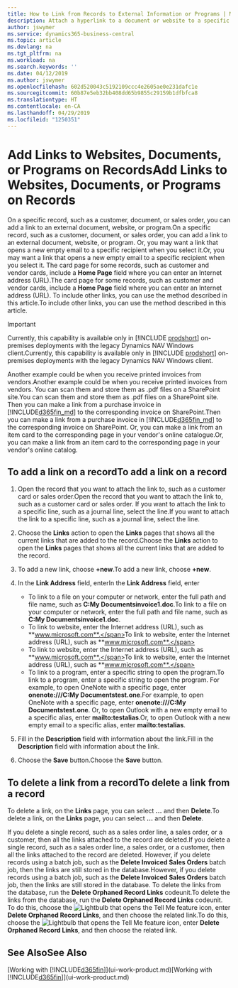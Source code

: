 ```yaml
---
title: How to Link from Records to External Information or Programs | Microsoft Docs
description: Attach a hyperlink to a document or website to a specific record, such as a customer or document.
author: jswymer
ms.service: dynamics365-business-central
ms.topic: article
ms.devlang: na
ms.tgt_pltfrm: na
ms.workload: na
ms.search.keywords: ''
ms.date: 04/12/2019
ms.author: jswymer
ms.openlocfilehash: 602d520043c5192109ccc4e2605ae0e231dafc1e
ms.sourcegitcommit: 60b87e5eb32bb408dd65b9855c29159b1dfbfca8
ms.translationtype: HT
ms.contentlocale: en-CA
ms.lasthandoff: 04/29/2019
ms.locfileid: "1250351"
---
```

# <a name="add-links-to-websites-documents-or-programs-on-records"></a><span data-ttu-id="a9f9b-103">Add Links to Websites, Documents, or Programs on Records</span><span class="sxs-lookup"><span data-stu-id="a9f9b-103">Add Links to Websites, Documents, or Programs on Records</span></span>
<span data-ttu-id="a9f9b-104">On a specific record, such as a customer, document, or sales order, you can add a link to an external document, website, or program.</span><span class="sxs-lookup"><span data-stu-id="a9f9b-104">On a specific record, such as a customer, document, or sales order, you can add a link to an external document, website, or program.</span></span> <span data-ttu-id="a9f9b-105">Or, you may want a link that opens a new empty email to a specific recipient when you select it.</span><span class="sxs-lookup"><span data-stu-id="a9f9b-105">Or, you may want a link that opens a new empty email to a specific recipient when you select it.</span></span> <span data-ttu-id="a9f9b-106">The card page for some records, such as customer and vendor cards, include a **Home Page** field where you can enter an Internet address (URL).</span><span class="sxs-lookup"><span data-stu-id="a9f9b-106">The card page for some records, such as customer and vendor cards, include a **Home Page** field where you can enter an Internet address (URL).</span></span> <span data-ttu-id="a9f9b-107">To include other links, you can use the method described in this article.</span><span class="sxs-lookup"><span data-stu-id="a9f9b-107">To include other links, you can use the method described in this article.</span></span>  

> [!IMPORTANT]
> <span data-ttu-id="a9f9b-108">Currently, this capability is available only in [!INCLUDE [prodshort](includes/prodshort.md)] on-premises deployments with the legacy Dynamics NAV Windows client.</span><span class="sxs-lookup"><span data-stu-id="a9f9b-108">Currently, this capability is available only in [!INCLUDE [prodshort](includes/prodshort.md)] on-premises deployments with the legacy Dynamics NAV Windows client.</span></span>  

<span data-ttu-id="a9f9b-109">Another example could be when you receive printed invoices from vendors.</span><span class="sxs-lookup"><span data-stu-id="a9f9b-109">Another example could be when you receive printed invoices from vendors.</span></span> <span data-ttu-id="a9f9b-110">You can scan them and store them as .pdf files on a SharePoint site.</span><span class="sxs-lookup"><span data-stu-id="a9f9b-110">You can scan them and store them as .pdf files on a SharePoint site.</span></span> <span data-ttu-id="a9f9b-111">Then you can make a link from a purchase invoice in [!INCLUDE[d365fin_md](includes/d365fin_md.md)] to the corresponding invoice on  SharePoint.</span><span class="sxs-lookup"><span data-stu-id="a9f9b-111">Then you can make a link from a purchase invoice in [!INCLUDE[d365fin_md](includes/d365fin_md.md)] to the corresponding invoice on  SharePoint.</span></span> <span data-ttu-id="a9f9b-112">Or, you can make a link from an item card to the corresponding page in your vendor's online catalogue.</span><span class="sxs-lookup"><span data-stu-id="a9f9b-112">Or, you can make a link from an item card to the corresponding page in your vendor's online catalog.</span></span>

## <a name="to-add-a-link-on-a-record"></a><span data-ttu-id="a9f9b-113">To add a link on a record</span><span class="sxs-lookup"><span data-stu-id="a9f9b-113">To add a link on a record</span></span>   

1.  <span data-ttu-id="a9f9b-114">Open the record that you want to attach the link to, such as a customer card or sales order.</span><span class="sxs-lookup"><span data-stu-id="a9f9b-114">Open the record that you want to attach the link to, such as a customer card or sales order.</span></span> <span data-ttu-id="a9f9b-115">If you want to attach the link to a specific line, such as a journal line, select the line.</span><span class="sxs-lookup"><span data-stu-id="a9f9b-115">If you want to attach the link to a specific line, such as a journal line, select the line.</span></span>  

2.  <span data-ttu-id="a9f9b-116">Choose the **Links** action to open the **Links** pages that shows all the current links that are added to the record.</span><span class="sxs-lookup"><span data-stu-id="a9f9b-116">Choose the **Links** action to open the **Links** pages that shows all the current links that are added to the record.</span></span>

3. <span data-ttu-id="a9f9b-117">To add a new link, choose **+new**.</span><span class="sxs-lookup"><span data-stu-id="a9f9b-117">To add a new link, choose **+new**.</span></span>

4.  <span data-ttu-id="a9f9b-118">In the **Link Address** field, enter</span><span class="sxs-lookup"><span data-stu-id="a9f9b-118">In the **Link Address** field, enter</span></span>

    -   <span data-ttu-id="a9f9b-119">To link to a file on your computer or network, enter the full path and file name, such as  **C:My Documentsinvoice1.doc**.</span><span class="sxs-lookup"><span data-stu-id="a9f9b-119">To link to a file on your computer or network, enter the full path and file name, such as  **C:My Documentsinvoice1.doc**.</span></span>
    -   <span data-ttu-id="a9f9b-120">To link to website, enter the Internet address (URL), such as **www.microsoft.com**.</span><span class="sxs-lookup"><span data-stu-id="a9f9b-120">To link to website, enter the Internet address (URL), such as **www.microsoft.com**.</span></span>
    -   <span data-ttu-id="a9f9b-121">To link to website, enter the Internet address (URL), such as **www.microsoft.com**.</span><span class="sxs-lookup"><span data-stu-id="a9f9b-121">To link to website, enter the Internet address (URL), such as **www.microsoft.com**.</span></span>
    -   <span data-ttu-id="a9f9b-122">To link to a program, enter a specific string to open the program.</span><span class="sxs-lookup"><span data-stu-id="a9f9b-122">To link to a program, enter a specific string to open the program.</span></span> <span data-ttu-id="a9f9b-123">For example, to open OneNote with a specific page, enter **onenote:///C:My Documentstest.one**.</span><span class="sxs-lookup"><span data-stu-id="a9f9b-123">For example, to open OneNote with a specific page, enter **onenote:///C:My Documentstest.one**.</span></span> <span data-ttu-id="a9f9b-124">Or, to open Outlook with a new empty email to a specific alias, enter **mailto:testalias**.</span><span class="sxs-lookup"><span data-stu-id="a9f9b-124">Or, to open Outlook with a new empty email to a specific alias, enter **mailto:testalias**.</span></span>  

5.  <span data-ttu-id="a9f9b-125">Fill in the **Description** field with information about the link.</span><span class="sxs-lookup"><span data-stu-id="a9f9b-125">Fill in the **Description** field with information about the link.</span></span>  

6.  <span data-ttu-id="a9f9b-126">Choose the **Save** button.</span><span class="sxs-lookup"><span data-stu-id="a9f9b-126">Choose the **Save** button.</span></span>  

## <a name="to-delete-a-link-from-a-record"></a><span data-ttu-id="a9f9b-127">To delete a link from a record</span><span class="sxs-lookup"><span data-stu-id="a9f9b-127">To delete a link from a record</span></span>  

<span data-ttu-id="a9f9b-128">To delete a link, on the **Links** page, you can select **...** and then **Delete**.</span><span class="sxs-lookup"><span data-stu-id="a9f9b-128">To delete a link, on the **Links** page, you can select **...** and then **Delete**.</span></span>

<span data-ttu-id="a9f9b-129">If you delete a single record, such as a sales order line, a sales order, or a customer, then all the links attached to the record are deleted.</span><span class="sxs-lookup"><span data-stu-id="a9f9b-129">If you delete a single record, such as a sales order line, a sales order, or a customer, then all the links attached to the record are deleted.</span></span> <span data-ttu-id="a9f9b-130">However, if you delete records using a batch job, such as the **Delete Invoiced Sales Orders** batch job, then the links are still stored in the database.</span><span class="sxs-lookup"><span data-stu-id="a9f9b-130">However, if you delete records using a batch job, such as the **Delete Invoiced Sales Orders** batch job, then the links are still stored in the database.</span></span> <span data-ttu-id="a9f9b-131">To delete the links from the database, run the **Delete Orphaned Record Links** codeunit.</span><span class="sxs-lookup"><span data-stu-id="a9f9b-131">To delete the links from the database, run the **Delete Orphaned Record Links** codeunit.</span></span> <span data-ttu-id="a9f9b-132">To do this, choose the ![Lightbulb that opens the Tell Me feature](media/ui-search/search_small.png "Tell me what you want to do") icon, enter **Delete Orphaned Record Links**, and then choose the related link.</span><span class="sxs-lookup"><span data-stu-id="a9f9b-132">To do this, choose the ![Lightbulb that opens the Tell Me feature](media/ui-search/search_small.png "Tell me what you want to do") icon, enter **Delete Orphaned Record Links**, and then choose the related link.</span></span>   

<!-- ### To run delete orphaned record links  

1.  Choose the ![Lightbulb that opens the Tell Me feature](media/ui-search/search_small.png "Tell me what you want to do") icon, enter **Data Deletion**, and then choose the related link.  

2.  On the **Data Deletion** page, choose **Tasks**, and then choose **Delete Orphaned Record Links**.  -->

## <a name="see-also"></a><span data-ttu-id="a9f9b-133">See Also</span><span class="sxs-lookup"><span data-stu-id="a9f9b-133">See Also</span></span>  
<span data-ttu-id="a9f9b-134">[Working with [!INCLUDE[d365fin](includes/d365fin_md.md)]](ui-work-product.md)</span><span class="sxs-lookup"><span data-stu-id="a9f9b-134">[Working with [!INCLUDE[d365fin](includes/d365fin_md.md)]](ui-work-product.md)</span></span>  
